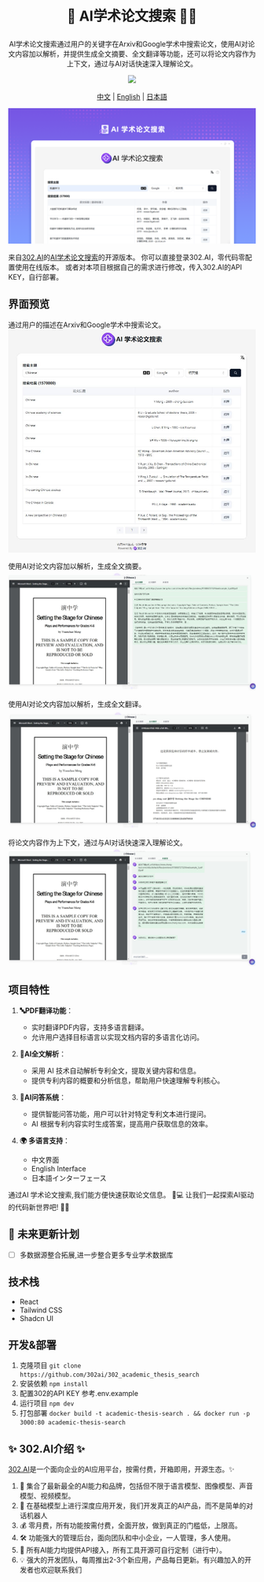# <p align="center"> 📃 AI学术论文搜索 🚀✨</p>

<p align="center">AI学术论文搜索通过用户的关键字在Arxiv和Google学术中搜索论文，使用AI对论文内容加以解析，并提供生成全文摘要、全文翻译等功能，还可以将论文内容作为上下文，通过与AI对话快速深入理解论文。</p>

<p align="center"><a href="https://302.ai/tools/academic/" target="blank"><img src="https://file.302ai.cn/gpt/imgs/github/302_badge.png" /></a></p >

<p align="center"><a href="README_zh.md">中文</a> | <a href="README.md">English</a> | <a href="README_ja.md">日本語</a></p>

![界面预览](docs/AI学术论文搜索.png)    

来自[302.AI](https://302.ai)的[AI学术论文搜索](https://302.ai/tools/academic/)的开源版本。
你可以直接登录302.AI，零代码零配置使用在线版本。
或者对本项目根据自己的需求进行修改，传入302.AI的API KEY，自行部署。

## 界面预览
通过用户的描述在Arxiv和Google学术中搜索论文。
![界面预览](docs/preview.jpg)    

使用AI对论文内容加以解析，生成全文摘要。
![界面预览](docs/preview2.jpg)     

使用AI对论文内容加以解析，生成全文翻译。
![界面预览](docs/preview3.jpg)     

将论文内容作为上下文，通过与AI对话快速深入理解论文。
![界面预览](docs/preview4.jpg)

## 项目特性

1. **🔤PDF翻译功能**：
   - 实时翻译PDF内容，支持多语言翻译。
   - 允许用户选择目标语言以实现文档内容的多语言化访问。

2. **🤖AI全文解析**：
   - 采用 AI 技术自动解析专利全文，提取关键内容和信息。
   - 提供专利内容的概要和分析信息，帮助用户快速理解专利核心。

3. **🧠AI问答系统**：
   - 提供智能问答功能，用户可以针对特定专利文本进行提问。
   - AI 根据专利内容实时生成答案，提高用户获取信息的效率。

4. **🌍 多语言支持**：
   - 中文界面
   - English Interface
   - 日本語インターフェース

通过AI 学术论文搜索,我们能方便快速获取论文信息。 🎉💻 让我们一起探索AI驱动的代码新世界吧! 🌟🚀
## 🚩 未来更新计划
- [ ] 多数据源整合拓展,进一步整合更多专业学术数据库
  
## 技术栈
- React
- Tailwind CSS
- Shadcn UI

## 开发&部署
1. 克隆项目 `git clone https://github.com/302ai/302_academic_thesis_search`
2. 安装依赖 `npm install`
3. 配置302的API KEY 参考.env.example
4. 运行项目 `npm dev`
5. 打包部署 `docker build -t academic-thesis-search . && docker run -p 3000:80 academic-thesis-search`


## ✨ 302.AI介绍 ✨
[302.AI](https://302.ai)是一个面向企业的AI应用平台，按需付费，开箱即用，开源生态。✨
1. 🧠 集合了最新最全的AI能力和品牌，包括但不限于语言模型、图像模型、声音模型、视频模型。
2. 🚀 在基础模型上进行深度应用开发，我们开发真正的AI产品，而不是简单的对话机器人
3. 💰 零月费，所有功能按需付费，全面开放，做到真正的门槛低，上限高。
4. 🛠 功能强大的管理后台，面向团队和中小企业，一人管理，多人使用。
5. 🔗 所有AI能力均提供API接入，所有工具开源可自行定制（进行中）。
6. 💡 强大的开发团队，每周推出2-3个新应用，产品每日更新。有兴趣加入的开发者也欢迎联系我们
